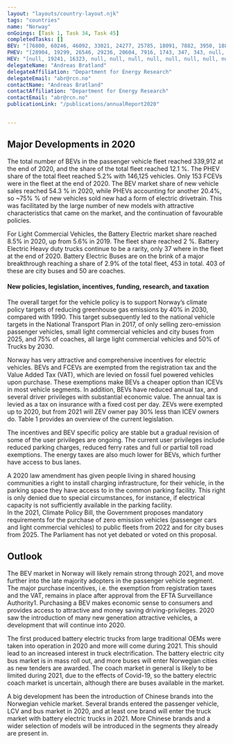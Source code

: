 ```yaml
---
layout: "layouts/country-layout.njk"
tags: "countries"
name: "Norway"
onGoings: [Task 1, Task 34, Task 45]
completedTasks: []
BEV: "[76800, 60246, 46092, 33021, 24277, 25785, 18091, 7882, 3950, 1886, null]"
PHEV: "[28904, 19299, 26546, 29236, 20604, 7916, 1743, 347, 343, null, null]"
HEV: "[null, 19241, 16323, null, null, null, null, null, null, null, null]"
delegateName: "​Andreas Bratland"
delegateAffiliation: "Department for Energy Research"
delegateEmail: "abr@rcn.no"
contactName: "Andreas Bratland"
contactAffiliation: "Department for Energy Research"
contactEmail: "abr@rcn.no"
publicationLink: "/publications/annualReport2020"


---
```

## Major Developments in 2020
The total number of BEVs in the passenger vehicle fleet reached 339,912 at the end of 2020, and the share of the total fleet reached 12.1 %. The PHEV share of the total fleet reached 5.2% with 146,125 vehicles. Only 153 FCEVs were in the fleet at the end of 2020. The BEV market share of new vehicle sales reached 54.3 % in 2020, while PHEVs accounting for another 20.4%, so ~75% % of new vehicles sold new had a form of electric drivetrain. This was facilitated by the large number of new models with attractive characteristics that came on the market, and the continuation of favourable policies. 

For Light Commercial Vehicles, the Battery Electric market share reached 8.5% in 2020, up from 5.6% in 2019. The fleet share reached 2 %. Battery Electric Heavy duty trucks continue to be a rarity, only 37 where in the fleet at the end of 2020. Battery Electric Buses are on the brink of a major breakthrough reaching a share of 2.9% of the total fleet, 453 in total. 403 of these are city buses and 50 are coaches. 

#### New policies, legislation, incentives, funding, research, and taxation 
The overall target for the vehicle policy is to support Norway’s climate policy targets of reducing greenhouse gas emissions by 40% in 2030, compared with 1990. This target subsequently led to the national vehicle targets in the National Transport Plan in 2017, of only selling zero-emission passenger vehicles, small light commercial vehicles and city buses from 2025, and 75% of coaches, all large light commercial vehicles and 50% of Trucks by 2030.  

Norway has very attractive and comprehensive incentives for electric vehicles. BEVs and FCEVs are exempted from the registration tax and the Value Added Tax (VAT), which are levied on fossil fuel powered vehicles upon purchase. These exemptions make BEVs a cheaper option than ICEVs in most vehicle segments. In addition, BEVs have reduced annual tax, and several driver privileges with substantial economic value. The annual tax is levied as a tax on insurance with a fixed cost per day. ZEVs were exempted up to 2020, but from 2021 will ZEV owner pay 30% less than ICEV owners do. Table 1 provides an overview of the current legislation.  

The incentives and BEV specific policy are stable but a gradual revision of some of the user privileges are ongoing. The current user privileges include reduced parking charges, reduced ferry rates and full or partial toll road exemptions. The energy taxes are also much lower for BEVs, which further have access to bus lanes.  

A 2020 law amendment has given people living in shared housing communities a right to install charging infrastructure, for their vehicle, in the parking space they have access to in the common parking facility. This right is only denied due to special circumstances, for instance, if electrical capacity is not sufficiently available in the parking facility.   
In the 2021, Climate Policy Bill, the Government proposes mandatory requirements for the purchase of zero emission vehicles (passenger cars and light commercial vehicles) to public fleets from 2022 and for city buses from 2025. The Parliament has not yet debated or voted on this proposal.  

## Outlook   
The BEV market in Norway will likely remain strong through 2021, and move further into the late majority adopters in the passenger vehicle segment. The major purchase incentives, i.e. the exemption from registration taxes and the VAT, remains in place after approval from the EFTA Surveillance Authority1. Purchasing a BEV makes economic sense to consumers and provides access to attractive and money saving driving-privileges. 2020 saw the introduction of many new generation attractive vehicles, a development that will continue into 2020.  

The first produced battery electric trucks from large traditional OEMs were taken into operation in 2020 and more will come during 2021. This should lead to an increased interest in truck electrification. The battery electric city bus market is in mass roll out, and more buses will enter Norwegian cities as new tenders are awarded. The coach market in general is likely to be limited during 2021, due to the effects of Covid-19, so the battery electric coach market is uncertain, although there are buses available in the market.   

A big development has been the introduction of Chinese brands into the Norwegian vehicle market. Several brands entered the passenger vehicle, LCV and bus market in 2020, and at least one brand will enter the truck market with battery electric trucks in 2021. More Chinese brands and a wider selection of models will be introduced in the segments they already are present in.  